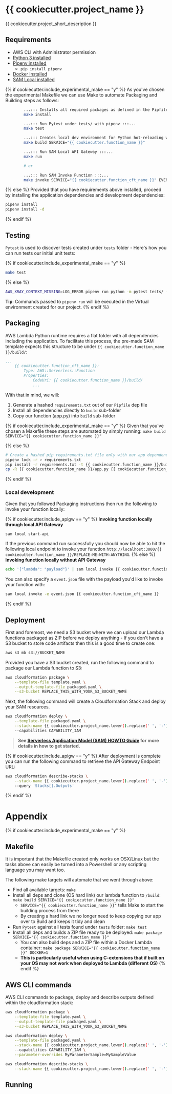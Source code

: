 # {{ cookiecutter.project_name }}

{{ cookiecutter.project_short_description }}

## Requirements

* AWS CLI with Administrator permission
* [Python 3 installed](https://www.python.org/downloads/)
* [Pipenv installed](https://github.com/pypa/pipenv)
    - `pip install pipenv`
* [Docker installed](https://www.docker.com/community-edition)
* [SAM Local installed](https://github.com/awslabs/aws-sam-local)

{% if cookiecutter.include_experimental_make == "y" %}
As you've chosen the experimental Makefile we can use Make to automate Packaging and Building steps as follows:

```bash
        ...::: Installs all required packages as defined in the Pipfile :::...
        make install

        ...::: Run Pytest under tests/ with pipenv :::...
        make test

        ...::: Creates local dev environment for Python hot-reloading w/ packages:::...
        make build SERVICE="{{ cookiecutter.function_name }}"

        ...::: Run SAM Local API Gateway :::...
        make run

        # or

        ...::: Run SAM Invoke Function :::...
        make invoke SERVICE="{{ cookiecutter.function_cft_name }}" EVENT="events/{{ cookiecutter.function_name }}_event.json"
```
{% else %}
Provided that you have requirements above installed, proceed by installing the application dependencies and development dependencies:

```bash
pipenv install
pipenv install -d
```
{% endif %}

## Testing

`Pytest` is used to discover tests created under `tests` folder - Here's how you can run tests our initial unit tests:

{% if cookiecutter.include_experimental_make == "y" %}
```bash
make test
```
{% else %}
```bash
AWS_XRAY_CONTEXT_MISSING=LOG_ERROR pipenv run python -m pytest tests/ -v
```

**Tip**: Commands passed to `pipenv run` will be executed in the Virtual environment created for our project.
{% endif %}

## Packaging

AWS Lambda Python runtime requires a flat folder with all dependencies including the application. To facilitate this process, the pre-made SAM template expects this structure to be under `{{ cookiecutter.function_name }}/build/`:

```yaml
...
    {{ cookiecutter.function_cft_name }}:
        Type: AWS::Serverless::Function
        Properties:
            CodeUri: {{ cookiecutter.function_name }}/build/
            ...
```

With that in mind, we will:

1. Generate a hashed `requirements.txt` out of our `Pipfile` dep file
1. Install all dependencies directly to `build` sub-folder
2. Copy our function (app.py) into `build` sub-folder

{% if cookiecutter.include_experimental_make == "y" %}
Given that you've chosen a Makefile these steps are automated by simply running: ``make build SERVICE="{{ cookiecutter.function_name }}"``

{% else %}
```bash
# Create a hashed pip requirements.txt file only with our app dependencies (no dev deps)
pipenv lock -r > requirements.txt
pip install -r requirements.txt -t {{ cookiecutter.function_name }}/build/
cp -R {{ cookiecutter.function_name }}/app.py {{ cookiecutter.function_name }}/build/
```
{% endif %}

### Local development

Given that you followed Packaging instructions then run the following to invoke your function locally:

{% if cookiecutter.include_apigw == "y" %}
**Invoking function locally through local API Gateway**

```bash
sam local start-api
```

If the previous command run successfully you should now be able to hit the following local endpoint to invoke your function `http://localhost:3000/{{ cookiecutter.function_name }}/REPLACE-ME-WITH-ANYTHING`.
{% else %}
**Invoking function locally without API Gateway**

```bash
echo '{"lambda": "payload"}' | sam local invoke {{ cookiecutter.function_cft_name }}
```

You can also specify a `event.json` file with the payload you'd like to invoke your function with:

```bash
sam local invoke -e event.json {{ cookiecutter.function_cft_name }}
```
{% endif %}


## Deployment

First and foremost, we need a S3 bucket where we can upload our Lambda functions packaged as ZIP before we deploy anything - If you don't have a S3 bucket to store code artifacts then this is a good time to create one:

```bash
aws s3 mb s3://BUCKET_NAME
```

Provided you have a S3 bucket created, run the following command to package our Lambda function to S3:

```bash
aws cloudformation package \
    --template-file template.yaml \
    --output-template-file packaged.yaml \
    --s3-bucket REPLACE_THIS_WITH_YOUR_S3_BUCKET_NAME
```

Next, the following command will create a Cloudformation Stack and deploy your SAM resources.

```bash
aws cloudformation deploy \
    --template-file packaged.yaml \
    --stack-name {{ cookiecutter.project_name.lower().replace(' ', '-') }} \
    --capabilities CAPABILITY_IAM
```

> **See [Serverless Application Model (SAM) HOWTO Guide](https://github.com/awslabs/serverless-application-model/blob/master/HOWTO.md) for more details in how to get started.**

{% if cookiecutter.include_apigw == "y" %}
After deployment is complete you can run the following command to retrieve the API Gateway Endpoint URL:

```bash
aws cloudformation describe-stacks \
    --stack-name {{ cookiecutter.project_name.lower().replace(' ', '-') }} \
    --query 'Stacks[].Outputs'
```
{% endif %}

# Appendix

{% if cookiecutter.include_experimental_make == "y" %}
## Makefile

It is important that the Makefile created only works on OSX/Linux but the tasks above can easily be turned into a Powershell or any scripting language you may want too.

The following make targets will automate that we went through above:

* Find all available targets: `make`
* Install all deps and clone (OS hard link) our lambda function to `/build`: `make build SERVICE="{{ cookiecutter.function_name }}"`
    - `SERVICE="{{ cookiecutter.function_name }}"` tells Make to start the building process from there
    - By creating a hard link we no longer need to keep copying our app over to Build and keeps it tidy and clean
* Run `Pytest` against all tests found under `tests` folder: `make test`
* Install all deps and builds a ZIP file ready to be deployed: `make package SERVICE="{{ cookiecutter.function_name }}"`
    - You can also build deps and a ZIP file within a Docker Lambda container: `make package SERVICE="{{ cookiecutter.function_name }}" DOCKER=1`
    - **This is particularly useful when using C-extensions that if built on your OS may not work when deployed to Lambda (different OS)**
{% endif %}

## AWS CLI commands

AWS CLI commands to package, deploy and describe outputs defined within the cloudformation stack:

```bash
aws cloudformation package \
    --template-file template.yaml \
    --output-template-file packaged.yaml \
    --s3-bucket REPLACE_THIS_WITH_YOUR_S3_BUCKET_NAME

aws cloudformation deploy \
    --template-file packaged.yaml \
    --stack-name {{ cookiecutter.project_name.lower().replace(' ', '-') }} \
    --capabilities CAPABILITY_IAM \
    --parameter-overrides MyParameterSample=MySampleValue

aws cloudformation describe-stacks \
    --stack-name {{ cookiecutter.project_name.lower().replace(' ', '-') }} --query 'Stacks[].Outputs'
```

## Running
